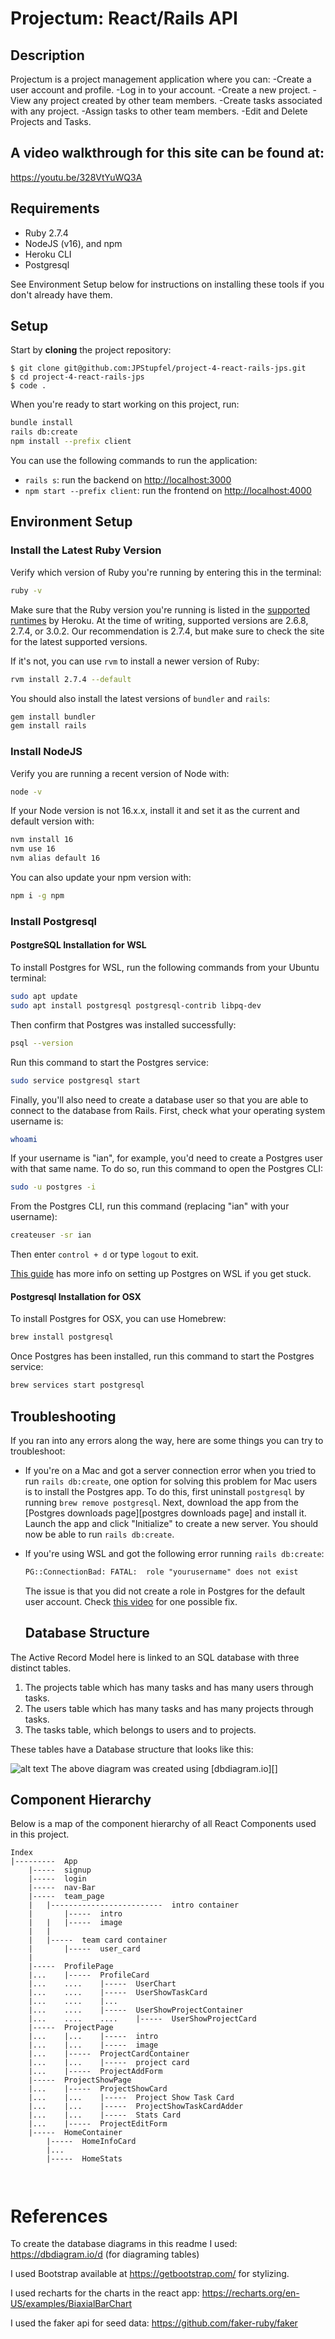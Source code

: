 # Projectum: React/Rails API

## Description

Projectum is a project management application where you can:
-Create a user account and profile.
-Log in to your account.
-Create a new project.
-View any project created by other team members.
-Create tasks associated with any project.
-Assign tasks to other team members.
-Edit and Delete Projects and Tasks.

## A video walkthrough for this site can be found at:

<https://youtu.be/328VtYuWQ3A>

## Requirements

- Ruby 2.7.4
- NodeJS (v16), and npm
- Heroku CLI
- Postgresql

See Environment Setup below for instructions on installing these tools if you
don't already have them.

## Setup

Start by **cloning** the project repository:

```console
$ git clone git@github.com:JPStupfel/project-4-react-rails-jps.git
$ cd project-4-react-rails-jps
$ code .
```

When you're ready to start working on this project, run:

```sh
bundle install
rails db:create
npm install --prefix client
```

You can use the following commands to run the application:

- `rails s`: run the backend on [http://localhost:3000](http://localhost:3000)
- `npm start --prefix client`: run the frontend on
  [http://localhost:4000](http://localhost:4000)

## Environment Setup

### Install the Latest Ruby Version

Verify which version of Ruby you're running by entering this in the terminal:

```sh
ruby -v
```

Make sure that the Ruby version you're running is listed in the [supported
runtimes][] by Heroku. At the time of writing, supported versions are 2.6.8,
2.7.4, or 3.0.2. Our recommendation is 2.7.4, but make sure to check the site
for the latest supported versions.

If it's not, you can use `rvm` to install a newer version of Ruby:

```sh
rvm install 2.7.4 --default
```

You should also install the latest versions of `bundler` and `rails`:

```sh
gem install bundler
gem install rails
```

[supported runtimes]: https://devcenter.heroku.com/articles/ruby-support#supported-runtimes

### Install NodeJS

Verify you are running a recent version of Node with:

```sh
node -v
```

If your Node version is not 16.x.x, install it and set it as the current and
default version with:

```sh
nvm install 16
nvm use 16
nvm alias default 16
```

You can also update your npm version with:

```sh
npm i -g npm
```

### Install Postgresql

#### PostgreSQL Installation for WSL

To install Postgres for WSL, run the following commands from your Ubuntu terminal:

```sh
sudo apt update
sudo apt install postgresql postgresql-contrib libpq-dev
```

Then confirm that Postgres was installed successfully:

```sh
psql --version
```

Run this command to start the Postgres service:

```sh
sudo service postgresql start
```

Finally, you'll also need to create a database user so that you are able to
connect to the database from Rails. First, check what your operating system
username is:

```sh
whoami
```

If your username is "ian", for example, you'd need to create a Postgres user
with that same name. To do so, run this command to open the Postgres CLI:

```sh
sudo -u postgres -i
```

From the Postgres CLI, run this command (replacing "ian" with your username):

```sh
createuser -sr ian
```

Then enter `control + d` or type `logout` to exit.

[This guide][postgresql wsl] has more info on setting up Postgres on WSL if you
get stuck.

[postgresql wsl]: https://docs.microsoft.com/en-us/windows/wsl/tutorials/wsl-database#install-postgresql

#### Postgresql Installation for OSX

To install Postgres for OSX, you can use Homebrew:

```sh
brew install postgresql
```

Once Postgres has been installed, run this command to start the Postgres
service:

```sh
brew services start postgresql
```

## Troubleshooting

If you ran into any errors along the way, here are some things you can try to
troubleshoot:

- If you're on a Mac and got a server connection error when you tried to run
  `rails db:create`, one option for solving this problem for Mac users is to
  install the Postgres app. To do this, first uninstall `postgresql` by running
  `brew remove postgresql`. Next, download the app from the
  [Postgres downloads page][postgres downloads page] and install it. Launch the
  app and click "Initialize" to create a new server. You should now be able to
  run `rails db:create`.

- If you're using WSL and got the following error running `rails db:create`:

  ```txt
  PG::ConnectionBad: FATAL:  role "yourusername" does not exist
  ```

  The issue is that you did not create a role in Postgres for the default user
  account. Check [this video](https://www.youtube.com/watch?v=bQC5izDzOgE) for
  one possible fix.

  ## Database Structure

The Active Record Model here is linked to an SQL database with three distinct tables.

1. The projects table which has many tasks and has many users through tasks.
2. The users table which has many tasks and has many projects through tasks.
3. The tasks table, which belongs to users and to projects.

These tables have a Database structure that looks like this:

![alt text](./Readme-photos/Database_Visualizer.png)
The above diagram was created using [dbdiagram.io][]

## Component Hierarchy

Below is a map of the component hierarchy of all React Components used in this project.

```
Index
|---------	App
	|-----	signup
	|-----	login
	|-----	nav-Bar
	|-----	team_page
	|	|-------------------------	intro container
	|		|-----	intro
	|	|	|-----	image
	|	|
	|	|-----	team card container
	|		|-----	user_card
	|
	|-----	ProfilePage
	|...	|-----	ProfileCard
	|...	....	|-----	UserChart
	|...	....	|-----	UserShowTaskCard
	|...	....	|...
	|...	....	|-----	UserShowProjectContainer
	|...	....	....	|-----	UserShowProjectCard
	|-----	ProjectPage
	|...	|...	|-----	intro
	|...	|...	|-----	image
	|...	|-----	ProjectCardContainer
	|...	|...	|-----	project card
	|...	|-----	ProjectAddForm
	|-----	ProjectShowPage
	|...	|-----	ProjectShowCard
	|...	|...	|-----	Project Show Task Card
	|...	|...	|-----	ProjectShowTaskCardAdder
	|...	|...	|-----	Stats Card
	|...	|-----	ProjectEditForm
	|-----	HomeContainer
		|-----	HomeInfoCard
		|...
		|-----	HomeStats



```

# References

To create the database diagrams in this readme I used: https://dbdiagram.io/d (for diagraming tables)

I used Bootstrap available at https://getbootstrap.com/ for stylizing.

I used recharts for the charts in the react app: https://recharts.org/en-US/examples/BiaxialBarChart

I used the faker api for seed data: https://github.com/faker-ruby/faker
